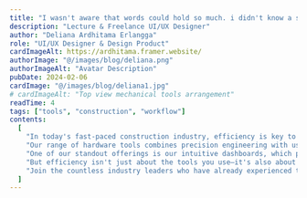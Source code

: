 ```yaml
---
title: "I wasn't aware that words could hold so much. i didn't know a sentence could be so full."
description: "Lecture & Freelance UI/UX Designer"
author: "Deliana Ardhitama Erlangga"
role: "UI/UX Designer & Design Product"
cardImageAlt: https://ardhitama.framer.website/
authorImage: "@/images/blog/deliana.png"
authorImageAlt: "Avatar Description"
pubDate: 2024-02-06
cardImage: "@/images/blog/deliana1.jpg"
# cardImageAlt: "Top view mechanical tools arrangement"
readTime: 4
tags: ["tools", "construction", "workflow"]
contents:
  [
    "In today's fast-paced construction industry, efficiency is key to success. At ScrewFast, we understand the importance of optimizing your project workflow to meet deadlines and stay within budget. That's why we're thrilled to introduce our cutting-edge tools designed to empower your projects like never before.",
    "Our range of hardware tools combines precision engineering with user-centric design, ensuring maximum productivity on every job site. From power drills to advanced fastening solutions, ScrewFast's tools are built to withstand the rigors of construction while streamlining your workflow.",
    "One of our standout offerings is our intuitive dashboards, which provide real-time insights into project progress, resource allocation, and more. With user-friendly interfaces, navigating and overseeing your projects has never been easier.",
    "But efficiency isn't just about the tools you use—it's also about the support you receive. That's why ScrewFast offers comprehensive documentation and expert guidance every step of the way. Our dedicated teams are committed to your success, providing personalized assistance to ensure you get the most out of our products.",
    "Join the countless industry leaders who have already experienced the difference ScrewFast tools can make. With our cutting-edge solutions, you can fast-track your projects to success and stay ahead of the competition.",
  ]
---
```

